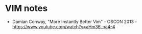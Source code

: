 # VIM notes

- Damian Conway, "More Instantly Better Vim" - OSCON 2013 - https://www.youtube.com/watch?v=aHm36-na4-4
